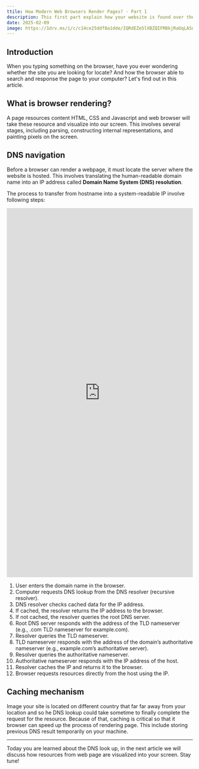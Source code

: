 ```yaml
---
ttile: How Modern Web Browsers Render Pages? - Part 1
description: This first part explain how your website is found over the Internet
date: 2025-02-09
image: https://1drv.ms/i/c/c14ce25ddf8a1dde/IQRdEZe5lXBZQIFM8kjRaUqLASuCuQq5BHcQY3Xe2Shc8oU?width=660
---
```


## Introduction

When you typing something on the browser, have you ever wondering whether the site you are looking for locate? And how the browser able to search and response the page to your computer? Let's find out in this article.

## What is browser rendering?

A page resources content HTML, CSS and Javascript and web browser will take these resource and visualize into our screen. This involves several stages, including parsing, constructing internal representations, and painting pixels on the screen.

## DNS navigation

Before a browser can render a webpage, it must locate the server where the website is hosted. This involves translating the human-readable domain name into an IP address called **Domain Name System (DNS) resolution**.   

The process to transfer from hostname into a system-readable IP involve following steps:

<iframe src="https://1drv.ms/u/c/c14ce25ddf8a1dde/IQQC_FyYm6NqRpsiqYK7jPHrATDg5ndyrlmzqdM7-HZBnf8" width="100%" height="1000" frameborder="0" scrolling="no"></iframe>

1. User enters the domain name in the browser.
2. Computer requests DNS lookup from the DNS resolver (recursive resolver).
3. DNS resolver checks cached data for the IP address.
4. If cached, the resolver returns the IP address to the browser.
5. If not cached, the resolver queries the root DNS server.
6. Root DNS server responds with the address of the TLD nameserver (e.g., .com TLD nameserver for example.com).
7. Resolver queries the TLD nameserver.
8. TLD nameserver responds with the address of the domain’s authoritative nameserver (e.g., example.com’s authoritative server).
9. Resolver queries the authoritative nameserver.
10. Authoritative nameserver responds with the IP address of the host.
11. Resolver caches the IP and returns it to the browser.
12. Browser requests resources directly from the host using the IP.

## Caching mechanism

Image your site is located on different country that far far away from your location and so he DNS lookup could take sometime to finally complete the request for the resource. Because of that, caching is critical so that it browser can speed up the process of rendering page. This include storing previous DNS result temporarily on your machine. 

---

Today you are learned about the DNS look up, in the next article we will discuss how resources from web page are visualized into your screen. Stay tune!